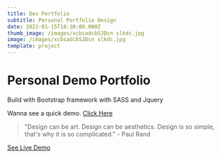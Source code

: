 ```yaml
---
title: Dev Portfolio
subtitle: Personal Portfolio Design
date: 2021-01-15T18:30:00.000Z
thumb_image: /images/xcbsadcbSJDcn slkdc.jpg
image: /images/xcbsadcbSJDcn slkdc.jpg
template: project
---
```

<!--StartFragment-->

# Personal Demo Portfolio

Build with Bootstrap framework with SASS and Jquery

Wanna see a quick demo. [Click Here](https://pulkitsingh69.github.io/)

<!--EndFragment-->

> "Design can be art. Design can be aesthetics. Design is so simple, that's why it is so complicated." - Paul Rand

<a href="https://pulkitsingh69.github.io/" target="_blank" class="button"> See Live Demo </a>

